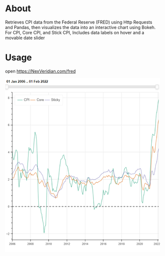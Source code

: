 # About
Retrieves CPI data from the Federal Reserve (FRED) using Http Requests and Pandas, then visualizes the data into an interactive chart using Bokeh.
For CPI, Core CPI, and Stick CPI, Includes data labels on hover and a movable date slider

# Usage
open https://NexVeridian.com/fred

![chartFRED](https://github.com/NexVeridian/FRED_Visualization/blob/main/chartFRED.png?raw=true)
